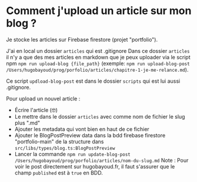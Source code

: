 # Comment j'upload un article sur mon blog ?

Je stocke les articles sur Firebase firestore (projet "portfolio").

J'ai en local un dossier `articles` qui est .gitignore
Dans ce dossier `articles` il n'y a que des mes articles en markdown que je peux uploader via le script npm `npm run upload-blog {file_path}` (exemple: `npm run upload-blog-post /Users/hugobayoud/prog/porfolio/articles/chapitre-1-je-me-relance.md`).

Ce script `updload-blog-post` est dans le dossier `scripts` qui est lui aussi .gitignore.

Pour upload un nouvel article :

- Écrire l'article (🤓)
- Le mettre dans le dossier `articles` avec comme nom de fichier le slug plus ".md"
- Ajouter les metadata qui vont bien en haut de ce fichier
- Ajouter le BlogPostPreview data dans la bdd firebase firestore "portfolio-main" de la structure dans `src/libs/types/blog.ts:BlogPostPreview`
- Lancer la commande `npm run update-blog-post /Users/hugobayoud/prog/porfolio/articles/nom-du-slug.md`
  Note : Pour voir le post directement sur hugobayoud.fr, il faut s'assurer que le champ `published` est à `true` en BDD.
